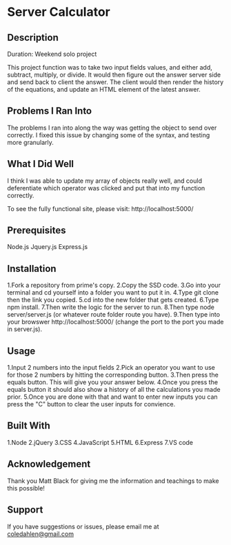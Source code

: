 # Server Calculator
## Description
Duration: Weekend solo project

This project function was to take two input fields values, and either add, subtract, multiply, or divide. It would then figure out the answer server side and send back to client the answer. The client would then render the history of the equations, and update an HTML element of the latest answer.
## Problems I Ran Into
The problems I ran into along the way was getting the object to send over correctly. I fixed this issue by changing some of the syntax, and testing more granularly.
## What I Did Well
I think I was able to update my array of objects really well, and could deferentiate which operator was clicked and put that into my function correctly.



To see the fully functional site, please visit: http://localhost:5000/


## Prerequisites
Node.js
Jquery.js
Express.js

## Installation
1.Fork a repository from prime's copy.
2.Copy the SSD code.
3.Go into your terminal and cd yourself into a folder you want to put it in.
4.Type git clone then the link you copied.
5.cd into the new folder that gets created.
6.Type npm install.
7.Then write the logic for the server to run.
8.Then type node server/server.js   (or whatever route folder route you have).
9.Then type into your browswer http://localhost:5000/ (change the port to the port you made in server.js).
## Usage
1.Input 2 numbers into the input fields
2.Pick an operator you want to use for those 2 numbers by hitting the corresponding button.
3.Then press the equals button. This will give you your answer below.
4.Once you press the equals button it should also show a history of all the calculations you made prior.
5.Once you are done with that and want to enter new inputs you can press the "C" button to clear the user inputs for convience.
## Built With
1.Node
2.jQuery 
3.CSS
4.JavaScript
5.HTML
6.Express
7.VS code

## Acknowledgement
Thank you Matt Black for giving me the information and teachings to make this possible! 

## Support
If you have suggestions or issues, please email me at coledahlen@gmail.com